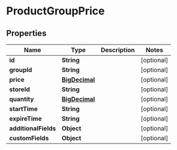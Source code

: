 

# ProductGroupPrice

## Properties

Name | Type | Description | Notes
------------ | ------------- | ------------- | -------------
**id** | **String** |  |  [optional]
**groupId** | **String** |  |  [optional]
**price** | [**BigDecimal**](BigDecimal.md) |  |  [optional]
**storeId** | **String** |  |  [optional]
**quantity** | [**BigDecimal**](BigDecimal.md) |  |  [optional]
**startTime** | **String** |  |  [optional]
**expireTime** | **String** |  |  [optional]
**additionalFields** | **Object** |  |  [optional]
**customFields** | **Object** |  |  [optional]




